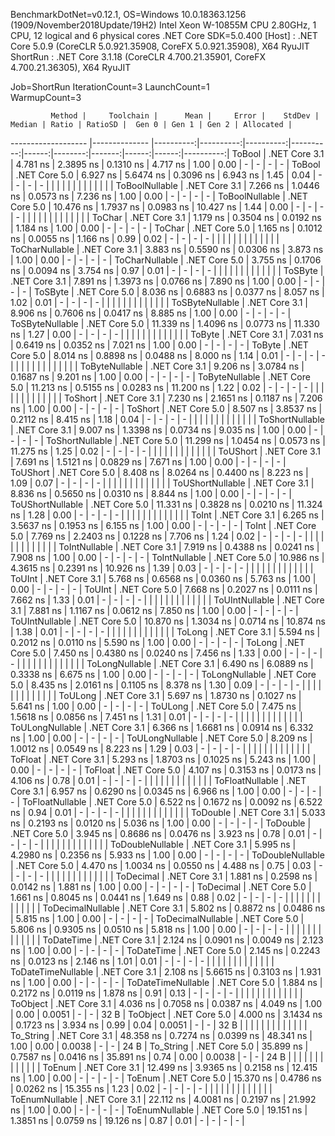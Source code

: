 
BenchmarkDotNet=v0.12.1, OS=Windows 10.0.18363.1256 (1909/November2018Update/19H2)
Intel Xeon W-10855M CPU 2.80GHz, 1 CPU, 12 logical and 6 physical cores
.NET Core SDK=5.0.400
  [Host]   : .NET Core 5.0.9 (CoreCLR 5.0.921.35908, CoreFX 5.0.921.35908), X64 RyuJIT
  ShortRun : .NET Core 3.1.18 (CoreCLR 4.700.21.35901, CoreFX 4.700.21.36305), X64 RyuJIT

Job=ShortRun  IterationCount=3  LaunchCount=1  
WarmupCount=3  

             Method |     Toolchain |      Mean |     Error |    StdDev |    Median | Ratio | RatioSD |  Gen 0 | Gen 1 | Gen 2 | Allocated |
------------------- |-------------- |----------:|----------:|----------:|----------:|------:|--------:|-------:|------:|------:|----------:|
             ToBool | .NET Core 3.1 |  4.781 ns | 2.3895 ns | 0.1310 ns |  4.717 ns |  1.00 |    0.00 |      - |     - |     - |         - |
             ToBool | .NET Core 5.0 |  6.927 ns | 5.6474 ns | 0.3096 ns |  6.943 ns |  1.45 |    0.04 |      - |     - |     - |         - |
                    |               |           |           |           |           |       |         |        |       |       |           |
     ToBoolNullable | .NET Core 3.1 |  7.266 ns | 1.0446 ns | 0.0573 ns |  7.236 ns |  1.00 |    0.00 |      - |     - |     - |         - |
     ToBoolNullable | .NET Core 5.0 | 10.476 ns | 1.7937 ns | 0.0983 ns | 10.427 ns |  1.44 |    0.00 |      - |     - |     - |         - |
                    |               |           |           |           |           |       |         |        |       |       |           |
             ToChar | .NET Core 3.1 |  1.179 ns | 0.3504 ns | 0.0192 ns |  1.184 ns |  1.00 |    0.00 |      - |     - |     - |         - |
             ToChar | .NET Core 5.0 |  1.165 ns | 0.1012 ns | 0.0055 ns |  1.166 ns |  0.99 |    0.02 |      - |     - |     - |         - |
                    |               |           |           |           |           |       |         |        |       |       |           |
     ToCharNullable | .NET Core 3.1 |  3.883 ns | 0.5590 ns | 0.0306 ns |  3.873 ns |  1.00 |    0.00 |      - |     - |     - |         - |
     ToCharNullable | .NET Core 5.0 |  3.755 ns | 0.1706 ns | 0.0094 ns |  3.754 ns |  0.97 |    0.01 |      - |     - |     - |         - |
                    |               |           |           |           |           |       |         |        |       |       |           |
            ToSByte | .NET Core 3.1 |  7.891 ns | 1.3973 ns | 0.0766 ns |  7.890 ns |  1.00 |    0.00 |      - |     - |     - |         - |
            ToSByte | .NET Core 5.0 |  8.036 ns | 0.6883 ns | 0.0377 ns |  8.057 ns |  1.02 |    0.01 |      - |     - |     - |         - |
                    |               |           |           |           |           |       |         |        |       |       |           |
    ToSByteNullable | .NET Core 3.1 |  8.906 ns | 0.7606 ns | 0.0417 ns |  8.885 ns |  1.00 |    0.00 |      - |     - |     - |         - |
    ToSByteNullable | .NET Core 5.0 | 11.339 ns | 1.4096 ns | 0.0773 ns | 11.330 ns |  1.27 |    0.00 |      - |     - |     - |         - |
                    |               |           |           |           |           |       |         |        |       |       |           |
             ToByte | .NET Core 3.1 |  7.031 ns | 0.6419 ns | 0.0352 ns |  7.021 ns |  1.00 |    0.00 |      - |     - |     - |         - |
             ToByte | .NET Core 5.0 |  8.014 ns | 0.8898 ns | 0.0488 ns |  8.000 ns |  1.14 |    0.01 |      - |     - |     - |         - |
                    |               |           |           |           |           |       |         |        |       |       |           |
     ToByteNullable | .NET Core 3.1 |  9.206 ns | 3.0784 ns | 0.1687 ns |  9.201 ns |  1.00 |    0.00 |      - |     - |     - |         - |
     ToByteNullable | .NET Core 5.0 | 11.213 ns | 0.5155 ns | 0.0283 ns | 11.200 ns |  1.22 |    0.02 |      - |     - |     - |         - |
                    |               |           |           |           |           |       |         |        |       |       |           |
            ToShort | .NET Core 3.1 |  7.230 ns | 2.1651 ns | 0.1187 ns |  7.206 ns |  1.00 |    0.00 |      - |     - |     - |         - |
            ToShort | .NET Core 5.0 |  8.507 ns | 3.8537 ns | 0.2112 ns |  8.415 ns |  1.18 |    0.04 |      - |     - |     - |         - |
                    |               |           |           |           |           |       |         |        |       |       |           |
    ToShortNullable | .NET Core 3.1 |  9.007 ns | 1.3398 ns | 0.0734 ns |  9.035 ns |  1.00 |    0.00 |      - |     - |     - |         - |
    ToShortNullable | .NET Core 5.0 | 11.299 ns | 1.0454 ns | 0.0573 ns | 11.275 ns |  1.25 |    0.02 |      - |     - |     - |         - |
                    |               |           |           |           |           |       |         |        |       |       |           |
           ToUShort | .NET Core 3.1 |  7.691 ns | 1.5121 ns | 0.0829 ns |  7.671 ns |  1.00 |    0.00 |      - |     - |     - |         - |
           ToUShort | .NET Core 5.0 |  8.408 ns | 8.0264 ns | 0.4400 ns |  8.223 ns |  1.09 |    0.07 |      - |     - |     - |         - |
                    |               |           |           |           |           |       |         |        |       |       |           |
   ToUShortNullable | .NET Core 3.1 |  8.836 ns | 0.5650 ns | 0.0310 ns |  8.844 ns |  1.00 |    0.00 |      - |     - |     - |         - |
   ToUShortNullable | .NET Core 5.0 | 11.331 ns | 0.3828 ns | 0.0210 ns | 11.324 ns |  1.28 |    0.00 |      - |     - |     - |         - |
                    |               |           |           |           |           |       |         |        |       |       |           |
              ToInt | .NET Core 3.1 |  6.265 ns | 3.5637 ns | 0.1953 ns |  6.155 ns |  1.00 |    0.00 |      - |     - |     - |         - |
              ToInt | .NET Core 5.0 |  7.769 ns | 2.2403 ns | 0.1228 ns |  7.706 ns |  1.24 |    0.02 |      - |     - |     - |         - |
                    |               |           |           |           |           |       |         |        |       |       |           |
      ToIntNullable | .NET Core 3.1 |  7.919 ns | 0.4388 ns | 0.0241 ns |  7.908 ns |  1.00 |    0.00 |      - |     - |     - |         - |
      ToIntNullable | .NET Core 5.0 | 10.986 ns | 4.3615 ns | 0.2391 ns | 10.926 ns |  1.39 |    0.03 |      - |     - |     - |         - |
                    |               |           |           |           |           |       |         |        |       |       |           |
             ToUInt | .NET Core 3.1 |  5.768 ns | 0.6568 ns | 0.0360 ns |  5.763 ns |  1.00 |    0.00 |      - |     - |     - |         - |
             ToUInt | .NET Core 5.0 |  7.668 ns | 0.2027 ns | 0.0111 ns |  7.662 ns |  1.33 |    0.01 |      - |     - |     - |         - |
                    |               |           |           |           |           |       |         |        |       |       |           |
     ToUIntNullable | .NET Core 3.1 |  7.881 ns | 1.1167 ns | 0.0612 ns |  7.850 ns |  1.00 |    0.00 |      - |     - |     - |         - |
     ToUIntNullable | .NET Core 5.0 | 10.870 ns | 1.3034 ns | 0.0714 ns | 10.874 ns |  1.38 |    0.01 |      - |     - |     - |         - |
                    |               |           |           |           |           |       |         |        |       |       |           |
             ToLong | .NET Core 3.1 |  5.594 ns | 0.2012 ns | 0.0110 ns |  5.590 ns |  1.00 |    0.00 |      - |     - |     - |         - |
             ToLong | .NET Core 5.0 |  7.450 ns | 0.4380 ns | 0.0240 ns |  7.456 ns |  1.33 |    0.00 |      - |     - |     - |         - |
                    |               |           |           |           |           |       |         |        |       |       |           |
     ToLongNullable | .NET Core 3.1 |  6.490 ns | 6.0889 ns | 0.3338 ns |  6.675 ns |  1.00 |    0.00 |      - |     - |     - |         - |
     ToLongNullable | .NET Core 5.0 |  8.435 ns | 2.0161 ns | 0.1105 ns |  8.378 ns |  1.30 |    0.09 |      - |     - |     - |         - |
                    |               |           |           |           |           |       |         |        |       |       |           |
            ToULong | .NET Core 3.1 |  5.697 ns | 1.8730 ns | 0.1027 ns |  5.641 ns |  1.00 |    0.00 |      - |     - |     - |         - |
            ToULong | .NET Core 5.0 |  7.475 ns | 1.5618 ns | 0.0856 ns |  7.451 ns |  1.31 |    0.01 |      - |     - |     - |         - |
                    |               |           |           |           |           |       |         |        |       |       |           |
    ToULongNullable | .NET Core 3.1 |  6.366 ns | 1.6681 ns | 0.0914 ns |  6.332 ns |  1.00 |    0.00 |      - |     - |     - |         - |
    ToULongNullable | .NET Core 5.0 |  8.209 ns | 1.0012 ns | 0.0549 ns |  8.223 ns |  1.29 |    0.03 |      - |     - |     - |         - |
                    |               |           |           |           |           |       |         |        |       |       |           |
            ToFloat | .NET Core 3.1 |  5.293 ns | 1.8703 ns | 0.1025 ns |  5.243 ns |  1.00 |    0.00 |      - |     - |     - |         - |
            ToFloat | .NET Core 5.0 |  4.107 ns | 0.3153 ns | 0.0173 ns |  4.106 ns |  0.78 |    0.01 |      - |     - |     - |         - |
                    |               |           |           |           |           |       |         |        |       |       |           |
    ToFloatNullable | .NET Core 3.1 |  6.957 ns | 0.6290 ns | 0.0345 ns |  6.966 ns |  1.00 |    0.00 |      - |     - |     - |         - |
    ToFloatNullable | .NET Core 5.0 |  6.522 ns | 0.1672 ns | 0.0092 ns |  6.522 ns |  0.94 |    0.01 |      - |     - |     - |         - |
                    |               |           |           |           |           |       |         |        |       |       |           |
           ToDouble | .NET Core 3.1 |  5.033 ns | 0.2193 ns | 0.0120 ns |  5.036 ns |  1.00 |    0.00 |      - |     - |     - |         - |
           ToDouble | .NET Core 5.0 |  3.945 ns | 0.8686 ns | 0.0476 ns |  3.923 ns |  0.78 |    0.01 |      - |     - |     - |         - |
                    |               |           |           |           |           |       |         |        |       |       |           |
   ToDoubleNullable | .NET Core 3.1 |  5.995 ns | 4.2980 ns | 0.2356 ns |  5.933 ns |  1.00 |    0.00 |      - |     - |     - |         - |
   ToDoubleNullable | .NET Core 5.0 |  4.470 ns | 1.0034 ns | 0.0550 ns |  4.488 ns |  0.75 |    0.03 |      - |     - |     - |         - |
                    |               |           |           |           |           |       |         |        |       |       |           |
          ToDecimal | .NET Core 3.1 |  1.881 ns | 0.2598 ns | 0.0142 ns |  1.881 ns |  1.00 |    0.00 |      - |     - |     - |         - |
          ToDecimal | .NET Core 5.0 |  1.661 ns | 0.8045 ns | 0.0441 ns |  1.649 ns |  0.88 |    0.02 |      - |     - |     - |         - |
                    |               |           |           |           |           |       |         |        |       |       |           |
  ToDecimalNullable | .NET Core 3.1 |  5.802 ns | 0.8872 ns | 0.0486 ns |  5.815 ns |  1.00 |    0.00 |      - |     - |     - |         - |
  ToDecimalNullable | .NET Core 5.0 |  5.806 ns | 0.9305 ns | 0.0510 ns |  5.818 ns |  1.00 |    0.00 |      - |     - |     - |         - |
                    |               |           |           |           |           |       |         |        |       |       |           |
         ToDateTime | .NET Core 3.1 |  2.124 ns | 0.0901 ns | 0.0049 ns |  2.123 ns |  1.00 |    0.00 |      - |     - |     - |         - |
         ToDateTime | .NET Core 5.0 |  2.145 ns | 0.2243 ns | 0.0123 ns |  2.146 ns |  1.01 |    0.01 |      - |     - |     - |         - |
                    |               |           |           |           |           |       |         |        |       |       |           |
 ToDateTimeNullable | .NET Core 3.1 |  2.108 ns | 5.6615 ns | 0.3103 ns |  1.931 ns |  1.00 |    0.00 |      - |     - |     - |         - |
 ToDateTimeNullable | .NET Core 5.0 |  1.884 ns | 0.2172 ns | 0.0119 ns |  1.878 ns |  0.91 |    0.13 |      - |     - |     - |         - |
                    |               |           |           |           |           |       |         |        |       |       |           |
           ToObject | .NET Core 3.1 |  4.036 ns | 0.7058 ns | 0.0387 ns |  4.049 ns |  1.00 |    0.00 | 0.0051 |     - |     - |      32 B |
           ToObject | .NET Core 5.0 |  4.000 ns | 3.1434 ns | 0.1723 ns |  3.934 ns |  0.99 |    0.04 | 0.0051 |     - |     - |      32 B |
                    |               |           |           |           |           |       |         |        |       |       |           |
          To_String | .NET Core 3.1 | 48.358 ns | 0.7274 ns | 0.0399 ns | 48.341 ns |  1.00 |    0.00 | 0.0038 |     - |     - |      24 B |
          To_String | .NET Core 5.0 | 35.899 ns | 0.7587 ns | 0.0416 ns | 35.891 ns |  0.74 |    0.00 | 0.0038 |     - |     - |      24 B |
                    |               |           |           |           |           |       |         |        |       |       |           |
             ToEnum | .NET Core 3.1 | 12.499 ns | 3.9365 ns | 0.2158 ns | 12.415 ns |  1.00 |    0.00 |      - |     - |     - |         - |
             ToEnum | .NET Core 5.0 | 15.370 ns | 0.4786 ns | 0.0262 ns | 15.355 ns |  1.23 |    0.02 |      - |     - |     - |         - |
                    |               |           |           |           |           |       |         |        |       |       |           |
     ToEnumNullable | .NET Core 3.1 | 22.112 ns | 4.0081 ns | 0.2197 ns | 21.992 ns |  1.00 |    0.00 |      - |     - |     - |         - |
     ToEnumNullable | .NET Core 5.0 | 19.151 ns | 1.3851 ns | 0.0759 ns | 19.126 ns |  0.87 |    0.01 |      - |     - |     - |         - |
